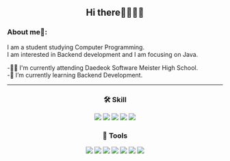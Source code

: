 <h2 align='center'>Hi there👨‍🎓🙋‍♂️</h2>

<h3>About me🧑:</h3>  

I am a student studying Computer Programming.<br/>
I am interested in Backend development and I am focusing on Java.

<img align="right" width="375"/>

-🙆‍♂️ I'm currently attending Daedeok Software Meister High School.<br/>
-🙆‍ I’m currently learning Backend Development.
- ---

<h3 align='center'>🛠 Skill</h3>
<p align='center'>
  <img src="https://img.shields.io/badge/C-A8B9CC?style=flat-square&logo=C&logoColor=white"/>
  <img src="https://img.shields.io/badge/Java-007396?style=flat-square&logo=Java&logoColor=white"/>
  <img src="https://img.shields.io/badge/Spring Boot-6DB33F?style=flat-square&logo=Spring&logoColor=white"/>
  <img src="https://img.shields.io/badge/MySQL-4479A1?style=flat-square&logo=MySQL&logoColor=white"/>
  <img src="https://img.shields.io/badge/Amazon AWS-232F3E?style=flat-square&logo=Amazon-AWS&logoColor=white"/>

  
<h3 align='center'>🔨 Tools</h3>
<p align='center'>
  <img src="https://img.shields.io/badge/Visual Studio-5C2D91?style=flat-square&logo=Visual Studio&logoColor=white"/>
  <img src="https://img.shields.io/badge/IntelliJ IDEA-000000?style=flat-square&logo=IntelliJ-IDEA&logoColor=white"/>
    <img src="https://img.shields.io/badge/Postman-FF6C37?style=flat-square&logo=Postman&logoColor=white"/> <img src="https://img.shields.io/badge/GitKraken-179287?style=flat-square&logo=GitKraken&logoColor=white"/>
  <img src="https://img.shields.io/badge/Visual Studio Code-007ACC?style=flat-square&logo=Visual-Studio-Code&logoColor=white"/>
  <img src="https://img.shields.io/badge/Adobe XD-FF61F6?style=flat-square&logo=Adobe XD&logoColor=white"/>
  <img src="https://img.shields.io/badge/Notion-000000?style=flat-square&logo=Notion&logoColor=white"/>
    
